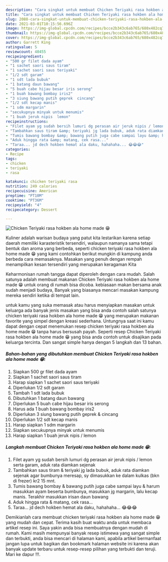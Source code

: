 ```yaml
---
description: "Cara singkat untuk membuat Chicken Teriyaki rasa hokben ala home made 😁 terupdate"
title: "Cara singkat untuk membuat Chicken Teriyaki rasa hokben ala home made 😁 terupdate"
slug: 2088-cara-singkat-untuk-membuat-chicken-teriyaki-rasa-hokben-ala-home-made-terupdate
date: 2021-03-01T10:15:56.696Z
image: https://img-global.cpcdn.com/recipes/bcce2b343c6ab765/680x482cq70/chicken-teriyaki-rasa-hokben-ala-home-made-😁-foto-resep-utama.jpg
thumbnail: https://img-global.cpcdn.com/recipes/bcce2b343c6ab765/680x482cq70/chicken-teriyaki-rasa-hokben-ala-home-made-😁-foto-resep-utama.jpg
cover: https://img-global.cpcdn.com/recipes/bcce2b343c6ab765/680x482cq70/chicken-teriyaki-rasa-hokben-ala-home-made-😁-foto-resep-utama.jpg
author: Garrett King
ratingvalue: 5
reviewcount: 40455
recipeingredient:
- "500 gr filet dada ayam"
- "1 sachet saori saus tiram"
- "1 sachet saori saus teriyaki"
- "1/2 sdt garam"
- "1 sdt lada bubuk"
- "1 batang daun bawang"
- "5 buah cabe hijau besar iris serong"
- "1 buah bawang bombay iris2"
- "3 siung bawang putih geprek  cincang"
- "1/2 sdt kecap manis"
- "1 sdm margarin"
- "secukupnya minyak untuk menumis"
- "1 buah jeruk nipis  lemon"
recipeinstructions:
- "Filet ayam yg sudah bersih lumuri dg perasan air jeruk nipis / lemon serta garam, aduk rata diamkan sejenak"
- "Tambahkan saus tiram &amp; teriyaki jg lada bubuk, aduk rata diamkan sejenak agar bumbunya meresap, sy dimasukkan ke dalam kulkas (bkn di frezer) kr2 15 mnt."
- "Tumis bawang bombay &amp; bawang putih juga cabe sampai layu &amp; harum masukkan ayam beserta bumbunya, masukkan jg margarin, lalu kecap manis. Terakhir masukkan irisan daun bawang"
- "Aduk hingga rata &amp; matang, cek rasa..."
- "Taraa... jd dech hokben hemat ala daku, hahahaha... 😂😂😂"
categories:
- Recipe
tags:
- chicken
- teriyaki
- rasa

katakunci: chicken teriyaki rasa 
nutrition: 249 calories
recipecuisine: American
preptime: "PT10M"
cooktime: "PT36M"
recipeyield: "4"
recipecategory: Dessert

---
```



![Chicken Teriyaki rasa hokben ala home made 😁](https://img-global.cpcdn.com/recipes/bcce2b343c6ab765/680x482cq70/chicken-teriyaki-rasa-hokben-ala-home-made-😁-foto-resep-utama.jpg)

Kuliner adalah warisan budaya yang patut kita lestarikan karena setiap daerah memiliki karasteristik tersendiri, walaupun namanya sama tetapi bentuk dan aroma yang berbeda, seperti chicken teriyaki rasa hokben ala home made 😁 yang kami contohkan berikut mungkin di kampung anda berbeda cara memasaknya. Masakan yang penuh dengan rempah menampilkan kesan tersendiri yang merupakan keragaman Kita

Keharmonisan rumah tangga dapat diperoleh dengan cara mudah. Salah satunya adalah membuat makanan Chicken Teriyaki rasa hokben ala home made 😁 untuk orang di rumah bisa dicoba. kebiasaan makan bersama anak sudah menjadi budaya, Banyak yang biasanya mencari masakan kampung mereka sendiri ketika di tempat lain.



untuk kamu yang suka memasak atau harus menyiapkan masakan untuk keluarga ada banyak jenis masakan yang bisa anda contoh salah satunya chicken teriyaki rasa hokben ala home made 😁 yang merupakan makanan favorite yang simpel dengan kreasi sederhana. Untungnya saat ini kamu dapat dengan cepat menemukan resep chicken teriyaki rasa hokben ala home made 😁 tanpa harus bersusah payah.
Seperti resep Chicken Teriyaki rasa hokben ala home made 😁 yang bisa anda contoh untuk disajikan pada keluarga tercinta. Dan sangat simple hanya dengan 5 langkah dan 13 bahan.


<!--inarticleads1-->

##### Bahan-bahan yang dibutuhkan membuat Chicken Teriyaki rasa hokben ala home made 😁:

1. Siapkan 500 gr filet dada ayam
1. Siapkan 1 sachet saori saus tiram
1. Harap siapkan 1 sachet saori saus teriyaki
1. Diperlukan 1/2 sdt garam
1. Tambah 1 sdt lada bubuk
1. Dibutuhkan 1 batang daun bawang
1. Diperlukan 5 buah cabe hijau besar iris serong
1. Harus ada 1 buah bawang bombay iris2
1. Diperlukan 3 siung bawang putih geprek &amp; cincang
1. Diperlukan 1/2 sdt kecap manis
1. Harap siapkan 1 sdm margarin
1. Siapkan secukupnya minyak untuk menumis
1. Harap siapkan 1 buah jeruk nipis / lemon




<!--inarticleads2-->

##### Langkah membuat  Chicken Teriyaki rasa hokben ala home made 😁:

1. Filet ayam yg sudah bersih lumuri dg perasan air jeruk nipis / lemon serta garam, aduk rata diamkan sejenak
1. Tambahkan saus tiram &amp; teriyaki jg lada bubuk, aduk rata diamkan sejenak agar bumbunya meresap, sy dimasukkan ke dalam kulkas (bkn di frezer) kr2 15 mnt.
1. Tumis bawang bombay &amp; bawang putih juga cabe sampai layu &amp; harum masukkan ayam beserta bumbunya, masukkan jg margarin, lalu kecap manis. Terakhir masukkan irisan daun bawang
1. Aduk hingga rata &amp; matang, cek rasa...
1. Taraa... jd dech hokben hemat ala daku, hahahaha... 😂😂😂




Demikianlah cara membuat chicken teriyaki rasa hokben ala home made 😁 yang mudah dan cepat. Terima kasih buat waktu anda untuk membaca artikel resep ini. Saya yakin anda bisa membuatnya dengan mudah di rumah. Kami masih mempunyai banyak resep istimewa yang sangat simple dan terbukti, anda bisa mencari di halaman kami, apabila artikel bermanfaat jangan lupa untuk bagikan dan bookmark halaman website ini karena akan banyak update terbaru untuk resep-resep pilihan yang terbukti dan teruji. Mari ke dapur !!!. 
